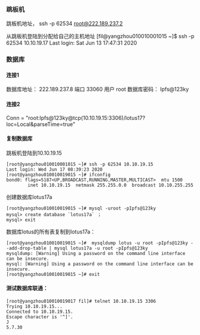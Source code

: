 ### 跳板机
跳板机地址，
ssh -p 62534 root@222.189.237.2

从跳板机登陆到分配给自己的主机地址
[fil@yangzhou010010001015 ~]$ ssh -p 62534 10.10.19.17
Last login: Sat Jun 13 17:47:31 2020

### 数据库
#### 连接1
数据库地址：
222.189.237.8
端口
33060
用户
root
数据库密码： 
Ipfs@123ky

#### 连接2
Conn = "root:Ipfs@123ky@tcp(10.10.19.15:3306)/lotus17?loc=Local&parseTime=true"


#### 复制数据库
跳板机登陆到10.10.19.15
```
[root@yangzhou010010001015 ~]# ssh -p 62534 10.10.19.15
Last login: Wed Jun 17 08:39:23 2020
[root@yangzhou010010019015 ~]# ifconfig
bond0: flags=5187<UP,BROADCAST,RUNNING,MASTER,MULTICAST>  mtu 1500
        inet 10.10.19.15  netmask 255.255.0.0  broadcast 10.10.255.255
```

创建数据库lotus17a
```
[root@yangzhou010010019015 ~]# mysql -uroot -pIpfs@123ky
mysql> create database `lotus17a` ；
mysql> exit 
```

数据库lotus的所有表复制到lotus17a：
```
[root@yangzhou010010019015 ~]#  mysqldump lotus -u root -pIpfs@123ky --add-drop-table | mysql lotus17a -u root -pIpfs@123ky
mysqldump: [Warning] Using a password on the command line interface can be insecure.
mysql: [Warning] Using a password on the command line interface can be insecure.
[root@yangzhou010010019015 ~]# exit
```






#### 测试数据库联通：
```
[root@yangzhou010010019017 fil]# telnet 10.10.19.15 3306
Trying 10.10.19.15...
Connected to 10.10.19.15.
Escape character is '^]'.
J
5.7.30

